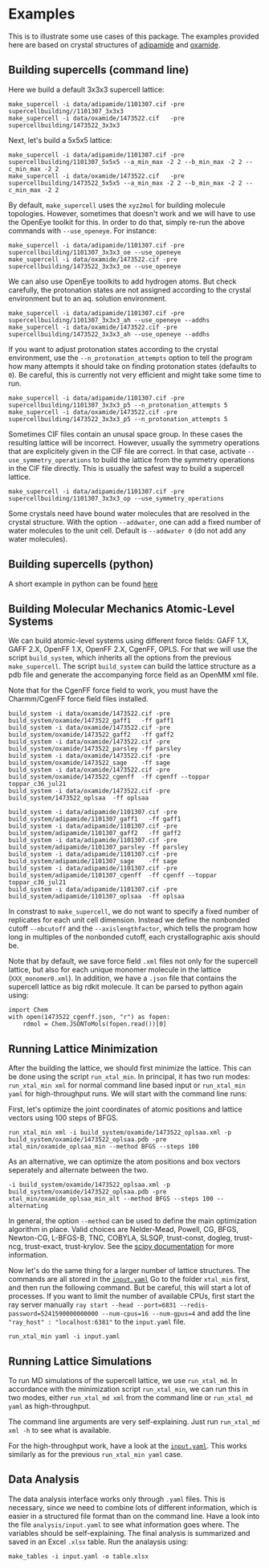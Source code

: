 # Examples

This is to illustrate some use cases of this package. The examples provided here are based on crystal structures of [adipamide](https://en.wikipedia.org/wiki/Adipamide) and [oxamide](https://en.wikipedia.org/wiki/Oxamide).

## Building supercells (command line)

Here we build a default 3x3x3 supercell lattice:

```
make_supercell -i data/adipamide/1101307.cif -pre supercellbuilding//1101307_3x3x3
make_supercell -i data/oxamide/1473522.cif   -pre supercellbuilding/1473522_3x3x3
```

Next, let's build a 5x5x5 lattice:

```
make_supercell -i data/adipamide/1101307.cif -pre supercellbuilding/1101307_5x5x5 --a_min_max -2 2 --b_min_max -2 2 --c_min_max -2 2
make_supercell -i data/oxamide/1473522.cif   -pre supercellbuilding/1473522_5x5x5 --a_min_max -2 2 --b_min_max -2 2 --c_min_max -2 2
```

By default, `make_supercell` uses the `xyz2mol` for building molecule topologies. However, sometimes that doesn't work and we will have to use the OpenEye toolkit for this. In order to do that, simply re-run the above commands with `--use_openeye`. For instance:

```
make_supercell -i data/adipamide/1101307.cif -pre supercellbuilding/1101307_3x3x3_oe --use_openeye
make_supercell -i data/oxamide/1473522.cif -pre supercellbuilding/1473522_3x3x3_oe --use_openeye
```

We can also use OpenEye toolkits to add hydrogen atoms. But check carefully, the protonation states are not assigned according to the crystal environment but to an aq. solution environment.

```
make_supercell -i data/adipamide/1101307.cif -pre supercellbuilding/1101307_3x3x3_ah --use_openeye --addhs
make_supercell -i data/oxamide/1473522.cif -pre supercellbuilding/1473522_3x3x3_ah --use_openeye --addhs
```

If you want to adjust protonation states according to the crystal environment, use the `--n_protonation_attempts` option to tell the program how many attempts it should take on finding protonation states (defaults to `0`). Be careful, this is currently not very efficient and might take some time to run.

```
make_supercell -i data/adipamide/1101307.cif -pre supercellbuilding/1101307_3x3x3_p5 --n_protonation_attempts 5
make_supercell -i data/oxamide/1473522.cif -pre supercellbuilding/1473522_3x3x3_p5 --n_protonation_attempts 5
```

Sometimes CIF files contain an unusal space group. In these cases the resulting lattice will be incorrect. However, usually the symmetry operations that are explicitely given in the CIF file are correct. In that case, activate `--use_symmetry_operations` to build the lattice from the symmetry operations in the CIF file directly. This is usually the safest way to build a supercell lattice.

```
make_supercell -i data/adipamide/1101307.cif -pre supercellbuilding/1101307_3x3x3_op --use_symmetry_operations
```

Some crystals need have bound water molecules that are resolved in the crystal structure. With the option `--addwater`, one can add a fixed number of water molecules to the unit cell. Default is `--addwater 0` (do not add any water molecules).

## Building supercells (python)

A short example in python can be found [here](supercellbuilding/example.py)

## Building Molecular Mechanics Atomic-Level Systems

We can build atomic-level systems using different force fields: GAFF 1.X, GAFF 2.X, OpenFF 1.X, OpenFF 2.X, CgenFF, OPLS. For that we will use the script `build_system`, which inherits all the options from the previous `make_supercell`. The script `build_system` can build the lattice structure as a pdb file and generate the accompanying force field as an OpenMM xml file.

Note that for the CgenFF force field to work, you must have the Charmm/CgenFF force field files installed.

```
build_system -i data/oxamide/1473522.cif -pre build_system/oxamide/1473522_gaff1   -ff gaff1
build_system -i data/oxamide/1473522.cif -pre build_system/oxamide/1473522_gaff2   -ff gaff2
build_system -i data/oxamide/1473522.cif -pre build_system/oxamide/1473522_parsley -ff parsley
build_system -i data/oxamide/1473522.cif -pre build_system/oxamide/1473522_sage    -ff sage
build_system -i data/oxamide/1473522.cif -pre build_system/oxamide/1473522_cgenff  -ff cgenff --toppar toppar_c36_jul21
build_system -i data/oxamide/1473522.cif -pre build_system/1473522_oplsaa  -ff oplsaa

build_system -i data/adipamide/1101307.cif -pre build_system/adipamide/1101307_gaff1   -ff gaff1
build_system -i data/adipamide/1101307.cif -pre build_system/adipamide/1101307_gaff2   -ff gaff2
build_system -i data/adipamide/1101307.cif -pre build_system/adipamide/1101307_parsley -ff parsley
build_system -i data/adipamide/1101307.cif -pre build_system/adipamide/1101307_sage    -ff sage
build_system -i data/adipamide/1101307.cif -pre build_system/adipamide/1101307_cgenff  -ff cgenff --toppar toppar_c36_jul21
build_system -i data/adipamide/1101307.cif -pre build_system/adipamide/1101307_oplsaa  -ff oplsaa
```

In constrast to `make_supercell`, we do not want to specify a fixed number of replicates for each unit cell dimension. Instead we define the nonbonded cutoff `--nbcutoff` and the `--axislengthfactor`, which tells the program how long in multiples of the nonbonded cutoff, each crystallographic axis should be.

Note that by default, we save force field `.xml` files not only for the supercell lattice, but also for each unique monomer molecule in the lattice (`XXX_monomer0.xml`). In addition, we have a `.json` file that contains the supercell lattice as big rdkit molecule. It can be parsed to python again using:

```
import Chem
with open(1473522_cgenff.json, "r") as fopen:
    rdmol = Chem.JSONToMols(fopen.read())[0]
```

## Running Lattice Minimization

After the building the lattice, we should first minimize the lattice. This can be done using the script `run_xtal_min`. In principal, it has two run modes: `run_xtal_min xml` for normal command line based input or `run_xtal_min yaml` for high-throughput runs. We will start with the command line runs:

First, let's optimize the joint coordinates of atomic positions and lattice vectors using 100 steps of BFGS.

```
run_xtal_min xml -i build_system/oxamide/1473522_oplsaa.xml -p build_system/oxamide/1473522_oplsaa.pdb -pre xtal_min/oxamide_oplsaa_min --method BFGS --steps 100
```

As an alternative, we can optimize the atom positions and box vectors seperately and alternate between the two.

```
-i build_system/oxamide/1473522_oplsaa.xml -p build_system/oxamide/1473522_oplsaa.pdb -pre xtal_min/oxamide_oplsaa_min_alt --method BFGS --steps 100 --alternating
```

In general, the option `--method` can be used to define the main optimization algorithm in place. Valid choices are Nelder-Mead, Powell, CG, BFGS, Newton-CG, L-BFGS-B, TNC, COBYLA, SLSQP, trust-const, dogleg, trust-ncg, trust-exact, trust-krylov. See the [scipy documentation](https://docs.scipy.org/doc/scipy/reference/generated/scipy.optimize.minimize.html) for more information.

Now let's do the same thing for a larger number of lattice structures. The commands are all stored in the [`input.yaml`](xtal_min/input.yaml) Go to the folder `xtal_min` first, and then run the following command. But be careful, this will start a lot of processes. If you want to limit the number of available CPUs, first start the ray server manually `ray start --head --port=6831 --redis-password=5241590000000000 --num-cpus=16 --num-gpus=4` and add the line `"ray_host" : "localhost:6381"` to the `input.yaml` file.

```
run_xtal_min yaml -i input.yaml
```

## Running Lattice Simulations

To run MD simulations of the supercell lattice, we use `run_xtal_md`. In accordance with the minimization script `run_xtal_min`, we can run this in two modes, either `run_xtal_md xml` from the command line or `run_xtal_md yaml` as high-throughput.

The command line arguments are very self-explaining. Just run `run_xtal_md xml -h` to see what is available. 

For the high-throughput work, have a look at the [`input.yaml`](xtal_min/input.yaml). This works similarly as for the previous `run_xtal_min yaml` case.

## Data Analysis

The data analysis interface works only through `.yaml` files. This is necessary, since we need to combine lots of different information, which is easier in a structured file format than on the command line. Have a look into the file `analysis/input.yaml` to see what information goes where. The variables should be self-explaining. The final analysis is summarized and saved in an Excel `.xlsx` table. Run the analaysis using:

```
make_tables -i input.yaml -o table.xlsx
```